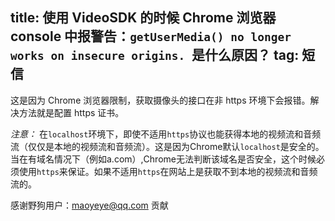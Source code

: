 title: 使用 VideoSDK 的时候 Chrome 浏览器 console 中报警告：`getUserMedia() no longer works on insecure origins. `是什么原因？
tag: 短信
---
这是因为 Chrome 浏览器限制，获取摄像头的接口在非 https 环境下会报错。解决方法就是配置 https 证书。

*注意：*
在`localhost`环境下，即使不适用`https`协议也能获得本地的视频流和音频流（仅仅是本地的视频流和音频流）。这是因为Chrome默认`localhost`是安全的。当在有域名情况下（例如a.com）,Chrome无法判断该域名是否安全，这个时候必须使用`https`来保证。如果不适用`https`在网站上是获取不到本地的视频流和音频流的。

感谢野狗用户：maoyeye@qq.com 贡献
